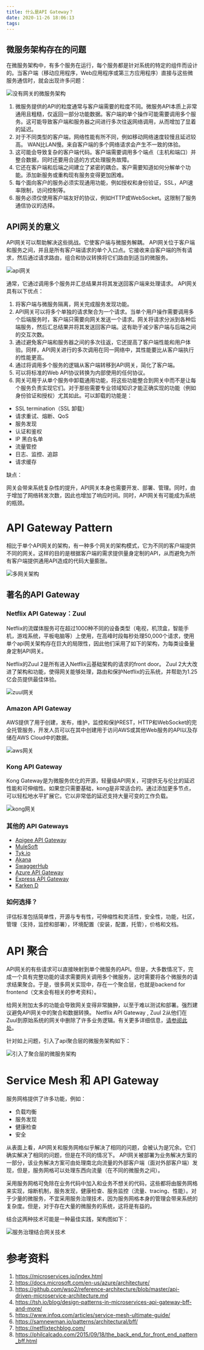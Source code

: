 ```yaml
---
title: 什么是API Gateway？
date: 2020-11-26 18:06:13
tags:
---
```

## 微服务架构存在的问题

在微服务架构中，有多个服务在运行，每个服务都是针对系统的特定的组件而设计的。当客户端（移动应用程序，Web应用程序或第三方应用程序）直接与这些微服务通信时，就会出现许多问题：

![没有网关的微服务架构](https://github.com/com-wushuang/pics/blob/main/%E6%B2%A1%E6%9C%89%E7%BD%91%E5%85%B3%E7%9A%84%E5%BE%AE%E6%9C%8D%E5%8A%A1%E6%9E%B6%E6%9E%84.png)

1. 微服务提供的API的粒度通常与客户端需要的粒度不同。微服务API本质上非常通用且粗糙，仅返回一部分功能数据。客户端的单个操作可能需要调用多个服务。这可能导致客户端和服务器之间进行多次往返网络调用，从而增加了显着的延迟。
2. 对于不同类型的客户端，网络性能有所不同，例如移动网络速度较慢且延迟较高。 WAN比LAN慢。来自客户端的多个网络请求会产生不一致的体验。
3. 这可能会导致复杂的客户端代码。客户端需要调用多个端点（主机和端口）并整合数据，同时还要用合适的方式处理服务故障。
4. 它还在客户端和后端之间建立了紧密的耦合。客户需要知道如何分解单个功能。添加新服务或重构现有服务变得更加困难。
5. 每个面向客户的服务必须实现通用功能，例如授权和身份验证，SSL，API速率限制，访问控制等。
6. 服务必须仅使用客户端友好的协议，例如HTTP或WebSocket。这限制了服务通信协议的选择。

## API网关的意义

API网关可以帮助解决这些挑战。它使客户端与微服务解耦。 API网关位于客户端和服务之间，并且是所有客户端请求的单个入口点。它接收来自客户端的所有请求，然后通过请求路由，组合和协议转换将它们路由到适当的微服务。

![api网关](https://github.com/com-wushuang/pics/blob/main/api%E7%BD%91%E5%85%B3.png)

通常，它通过调用多个服务并汇总结果并将其发送回客户端来处理请求。 API网关具有以下优点：

1. 将客户端与微服务隔离，网关完成服务发现功能。
2. API网关可以将多个单独的请求聚合为一个请求。当单个用户操作需要调用多个后端服务时，客户端只需要向网关发送一个请求。网关将请求分派到各种后端服务，然后汇总结果并将其发送回客户端。这有助于减少客户端与后端之间的交互次数。
3. 通过避免客户端和服务器之间的多次往返，它还提高了客户端性能和用户体验。同样，API网关进行的多次调用在同一网络中，其性能要比从客户端执行的性能更高。
4. 通过将调用多个服务的逻辑从客户端转移到API网关，简化了客户端。
5. 可以将标准的Web API协议转换为内部使用的任何协议。
6. 网关可用于从单个服务中卸载通用功能，将这些功能整合到网关中而不是让每个服务负责实现它们。对于那些需要专业领域知识才能正确实现的功能（例如身份验证和授权）尤其如此。可以卸载的功能是：

- SSL termination（SSL 卸载）
- 请求重试、熔断、QoS
- 服务发现
- 认证和鉴权
- IP 黑白名单
- 流量管控
- 日志、监控、追踪
- 请求缓存

缺点：

网关会带来系统复杂性的提升，API网关本身也需要开发、部署、管理。同时，由于增加了网络转发次数，因此也增加了响应时间。同时，API网关有可能成为系统的瓶颈。

# API Gateway Pattern

相比于单个API网关的架构，有一种多个网关的架构模式，它为不同的客户端提供不同的网关。这样的目的是根据客户端的需求提供量身定制的API，从而避免为所有客户端提供通用API造成的代码大量膨胀。

![多网关架构](https://github.com/com-wushuang/pics/blob/main/%E5%A4%9A%E7%BD%91%E5%85%B3%E6%9E%B6%E6%9E%84.png)

## 著名的API Gateway

### Netflix API Gateway：Zuul

Netflix的流媒体服务可在超过1000种不同的设备类型（电视，机顶盒，智能手机，游戏系统，平板电脑等）上使用，在高峰时段每秒处理50,000个请求，使用单个api网关架构存在巨大的局限性，因此他们采用了如下的架构，为每类设备量身定制API网关。

Netflix的Zuul 2是所有进入Netflix云基础架构的请求的front door。 Zuul 2大大改进了架构和功能，使得网关能够处理，路由和保护Netflix的云系统，并帮助为1.25亿会员提供最佳体验。

![zuul网关](https://github.com/com-wushuang/pics/blob/main/zuul%E7%BD%91%E5%85%B3.png)

### Amazon API Gateway

AWS提供了用于创建，发布，维护，监控和保护REST，HTTP和WebSocket的完全托管服务，开发人员可以在其中创建用于访问AWS或其他Web服务的API以及存储在AWS Cloud中的数据。

![aws网关](https://github.com/com-wushuang/pics/blob/main/aws%E7%BD%91%E5%85%B3.png)

### Kong API Gateway

Kong Gateway是为微服务优化的开源，轻量级API网关，可提供无与伦比的延迟性能和可伸缩性。如果您只需要基础，kong是非常适合的。通过添加更多节点，可以轻松地水平扩展它。它以非常低的延迟支持大量可变的工作负载。

![kong网关](https://github.com/com-wushuang/pics/blob/main/kong%E7%BD%91%E5%85%B3.png)

### 其他的 API Gateways

- [Apigee API Gateway](https://apigee.com/api-management/)
- [MuleSoft](https://www.mulesoft.com/platform/api-management)
- [Tyk.io](https://github.com/TykTechnologies/tyk)
- [Akana](https://www.akana.com/products/api-platform/api-gateway)
- [SwaggerHub](https://swagger.io/tools/swaggerhub/)
- [Azure API Gateway](https://azure.microsoft.com/en-us/services/api-management/)
- [Express API Gateway](https://www.express-gateway.io/)
- [Karken D](https://www.krakend.io/)

### 如何选择？

评估标准包括简单性，开源与专有性，可伸缩性和灵活性，安全性，功能，社区，管理（支持，监控和部署），环境配置（安装，配置，托管），价格和文档。

# API 聚合

API网关的有些请求可以直接映射到单个微服务的API。但是，大多数情况下，完成一个具有完整功能的请求需要网关调用多个微服务，这时需要将各个微服务的请求结果聚合。于是，很多网关实现中，存在一个聚合层，也就是backend for frontend（文末会有相关的参考资料）。

给网关附加太多的功能会导致网关变得非常臃肿，以至于难以测试和部署。强烈建议避免API网关中的聚合和数据转换。 Netflix API Gateway , Zuul 2从他们在Zuul到原始系统的网关中删除了许多业务逻辑。有关更多详细信息，[请参阅此处](https://www.infoq.com/news/2016/10/netflix-zuul-asynch-nonblocking/)。

针对如上问题，引入了api聚合层的微服务架构如下：

![引入了聚合层的微服务架构](https://github.com/com-wushuang/pics/blob/main/%E5%BC%95%E5%85%A5%E4%BA%86%E8%81%9A%E5%90%88%E5%B1%82%E7%9A%84%E5%BE%AE%E6%9C%8D%E5%8A%A1%E6%9E%B6%E6%9E%84.png)

# Service Mesh 和 API Gateway

服务网格提供了许多功能，例如：

- 负载均衡
- 服务发现
- 健康检查
- 安全

从表面上看，API网关和服务网格似乎解决了相同的问题，会被认为是冗余。它们确实解决了相同的问题，但是在不同的情况下。 API网关被部署为业务解决方案的一部分，该业务解决方案可由处理南北向流量的外部客户端（面对外部客户端）发现，但是，服务网格可以处理东西向流量（在不同的微服务之间）。

采用服务网格可免除在业务代码中加入和业务不想关的代码，这些都将由服务网格来实现，熔断机制，服务发现，健康检查、服务监控（流量、tracing、性能）。对于少量的微服务，不宜采用服务治理技术，因为服务网格本身的管理会带来系统的复杂度。但是，对于存在大量的微服务的系统，这将是有益的。

结合这两种技术可能是一种最佳实践，架构图如下：

![服务治理结合网关技术](https://github.com/com-wushuang/pics/blob/main/%E6%9C%8D%E5%8A%A1%E6%B2%BB%E7%90%86%E7%BB%93%E5%90%88%E7%BD%91%E5%85%B3%E6%8A%80%E6%9C%AF.png)

# 参考资料

1. https://microservices.io/index.html
2. https://docs.microsoft.com/en-us/azure/architecture/
3. https://github.com/wso2/reference-architecture/blob/master/api-driven-microservice-architecture.md
4. https://tsh.io/blog/design-patterns-in-microservices-api-gateway-bff-and-more/
5. https://www.infoq.com/articles/service-mesh-ultimate-guide/
6. https://samnewman.io/patterns/architectural/bff/
7. https://netflixtechblog.com/
8. https://philcalcado.com/2015/09/18/the_back_end_for_front_end_pattern_bff.html